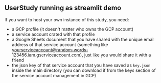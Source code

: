 ## UserStudy running as streamlit demo

If you want to host your own instance of this study, you need:
- a GCP profile (it doesn't matter who owns the GCP account)
- a service account crated with that profile
- a Google Sheets document that you have shared with the unique email address of that service account (something like yourserviceaccount@random-words-123456.iam.gserviceaccount.com), just like you would share it with a friend
- the json key of that service account that you have saved as `key.json` inside the main directory (you can download if from the keys section of the service account management in GCP)
